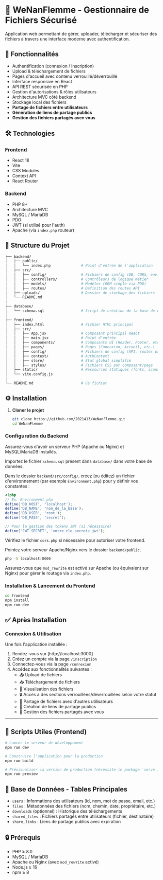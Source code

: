 # 🔐 WeNanFlemme - Gestionnaire de Fichiers Sécurisé

Application web permettant de gérer, uploader, télécharger et sécuriser des fichiers à travers une interface moderne avec authentification.

## 🚀 Fonctionnalités

- Authentification (connexion / inscription)
- Upload & téléchargement de fichiers
- Pages d'accueil avec contenu verrouillé/déverrouillé
- Interface responsive en React
- API REST sécurisée en PHP
- Gestion d'autorisations & rôles utilisateurs
- Architecture MVC côté backend
- Stockage local des fichiers
- **Partage de fichiers entre utilisateurs**
- **Génération de liens de partage publics**
- **Gestion des fichiers partagés avec vous**

## 🛠 Technologies

### Frontend
- React 18
- Vite
- CSS Modules
- Context API
- React Router

### Backend
- PHP 8+
- Architecture MVC
- MySQL / MariaDB
- PDO
- JWT (si utilisé pour l'auth)
- Apache (via `index.php` routeur)

## 📁 Structure du Projet

```bash
├── backend/
│   ├── public/
│   │   └── index.php              # Point d'entrée de l'application
│   ├── src/
│   │   ├── config/                # Fichiers de config (DB, CORS, env)
│   │   ├── controllers/           # Contrôleurs de logique métier
│   │   ├── models/                # Modèles (ORM simple via PDO)
│   │   ├── routes/                # Définition des routes API
│   ├── uploads/                   # Dossier de stockage des fichiers
│   └── README.md
│
├── database/
│   └── schema.sql                 # Script de création de la base de données
│
├── frontend/
│   ├── index.html                 # Fichier HTML principal
│   ├── src/
│   │   ├── App.jsx                # Composant principal React
│   │   ├── main.jsx               # Point d'entrée
│   │   ├── components/            # Composants UI (Header, Footer, etc.)
│   │   ├── pages/                 # Pages (Connexion, Accueil, etc.)
│   │   ├── config/                # Fichiers de config (API, routes privées)
│   │   ├── context/               # AuthContext
│   │   ├── store/                 # État global simplifié
│   │   ├── styles/                # Fichiers CSS par composant/page
│   ├── static/                    # Ressources statiques (fonts, icons)
│   └── vite.config.js
│
└── README.md                      # Ce fichier
```
## ⚙️ Installation

1. **Cloner le projet**

   ```bash
   git clone https://github.com/2021413/WeNanFlemme.git
   cd WeNanFlemme
   ```

### Configuration du Backend

Assurez-vous d'avoir un serveur PHP (Apache ou Nginx) et MySQL/MariaDB installés.

Importez le fichier `schema.sql` présent dans `database/` dans votre base de données.

Dans le dossier `backend/src/config/`, créez (ou éditez) un fichier d'environnement (par exemple `Environment.php`) pour y définir vos constantes :

```php
<?php
// Ex. Environment.php
define('DB_HOST', 'localhost');
define('DB_NAME', 'nom_de_la_base');
define('DB_USER', 'root');
define('DB_PASS', 'secret');

// Pour la gestion des tokens JWT (si nécessaire)
define('JWT_SECRET', 'votre_cle_secrete_jwt');
```

Vérifiez le fichier `cors.php` si nécessaire pour autoriser votre frontend.

Pointez votre serveur Apache/Nginx vers le dossier `backend/public`.

```bash
php -S localhost:8000
```

Assurez-vous que `mod_rewrite` est activé sur Apache (ou équivalent sur Nginx) pour gérer le routage via `index.php`.

### Installation & Lancement du Frontend

```bash
cd frontend
npm install
npm run dev
```

## ✅ Après Installation

### Connexion & Utilisation

Une fois l'application installée :

1. Rendez-vous sur [http://localhost:3000]
2. Créez un compte via la page `/inscription`
3. Connectez-vous via la page `/connexion`
4. Accédez aux fonctionnalités suivantes :
   - 📤 Upload de fichiers
   - 📥 Téléchargement de fichiers
   - 📁 Visualisation des fichiers
   - 🔒 Accès à des sections verrouillées/déverrouillées selon votre statut
   - 🔗 Partage de fichiers avec d'autres utilisateurs
   - 📨 Création de liens de partage publics
   - 👥 Gestion des fichiers partagés avec vous

---

## 🧪 Scripts Utiles (Frontend)

```bash
# Lancer le serveur de développement
npm run dev

# Construire l'application pour la production
npm run build

# Prévisualiser la version de production (nécessite le package 'serve')
npm run preview
```

## 🧱 Base de Données - Tables Principales

- `users` : Informations des utilisateurs (id, nom, mot de passe, email, etc.)
- `files` : Métadonnées des fichiers (nom, chemin, date, propriétaire, etc.)
- `downloads` (optionnel) : Historique des téléchargements
- `shared_files` : Fichiers partagés entre utilisateurs (fichier, destinataire)
- `share_links` : Liens de partage publics avec expiration

## 🔒 Prérequis

- PHP ≥ 8.0
- MySQL / MariaDB
- Apache ou Nginx (avec `mod_rewrite` activé)
- Node.js ≥ 16
- npm ≥ 8

